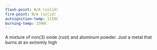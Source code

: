 ```yaml
---
flash-point: N/A (solid)
fire-point: N/A (solid)
autoignition-temp: 1150C
burning-temp: 2500C
---
```

A mixture of iron(3) oxide (rust) and aluminum powder. Just a metal that burns at an extremly high 